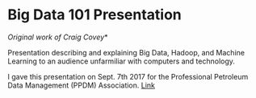 # Big Data 101 Presentation

*Original work of Craig Covey**

Presentation describing and explaining Big Data, Hadoop, and Machine Learning to an audience unfarmiliar with computers and technology.

I gave this presentation on Sept. 7th 2017 for the Professional Petroleum Data Management (PPDM) Association. [Link](http://ppdm.org/PPDM/PPDM/Event_Display.aspx?EventKey=LMIDQ32017&WebsiteKey=927055e8-ec5d-4b51-96ef-5dbe0a133439)
